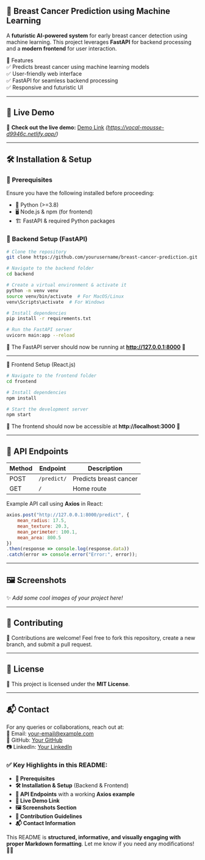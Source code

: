 


## 🔬 Breast Cancer Prediction using Machine Learning  

A **futuristic AI-powered system** for early breast cancer detection using machine learning. This project leverages **FastAPI** for backend processing and a **modern frontend** for user interaction.  

🌟 Features  
✅ Predicts breast cancer using machine learning models  
✅ User-friendly web interface  
✅ FastAPI for seamless backend processing  
✅ Responsive and futuristic UI  

---

## 🎥 Live Demo  
🚀 **Check out the live demo:** [Demo Link](#) _(https://vocal-mousse-d9946c.netlify.app/)_  

---

## 🛠️ Installation & Setup  

### 📌 Prerequisites  
Ensure you have the following installed before proceeding:  
- 🐍 Python (>=3.8)  
- 🖥️ Node.js & npm (for frontend)  
- 🏗 FastAPI & required Python packages  

### 🔧 Backend Setup (FastAPI)  

```bash
# Clone the repository
git clone https://github.com/yourusername/breast-cancer-prediction.git

# Navigate to the backend folder
cd backend

# Create a virtual environment & activate it
python -m venv venv
source venv/bin/activate  # For MacOS/Linux
venv\Scripts\activate  # For Windows

# Install dependencies
pip install -r requirements.txt

# Run the FastAPI server
uvicorn main:app --reload
```

🔹 The FastAPI server should now be running at **http://127.0.0.1:8000** 🚀  

---

🎨 Frontend Setup (React.js)  

```bash
# Navigate to the frontend folder
cd frontend

# Install dependencies
npm install

# Start the development server
npm start
```

🔹 The frontend should now be accessible at **http://localhost:3000** 🎉  

---

## 📡 API Endpoints  

| Method | Endpoint       | Description                 |
|--------|---------------|-----------------------------|
| POST   | `/predict/`   | Predicts breast cancer      |
| GET    | `/`           | Home route                  |

Example API call using **Axios** in React:  

```javascript
axios.post("http://127.0.0.1:8000/predict", {
    mean_radius: 17.5,
    mean_texture: 20.3,
    mean_perimeter: 100.1,
    mean_area: 800.5
})
.then(response => console.log(response.data))
.catch(error => console.error("Error:", error));
```

---

## 🖼️ Screenshots  
✨ _Add some cool images of your project here!_  

---

## 🤝 Contributing  
🚀 Contributions are welcome! Feel free to fork this repository, create a new branch, and submit a pull request.  

---

## 📜 License  
📝 This project is licensed under the **MIT License**.  

---

## 📬 Contact  
For any queries or collaborations, reach out at:  
📧 Email: [your-email@example.com](mayurff75@gmail.com)  
🐙 GitHub: [Your GitHub](https://github.com/Mayurx75)  
📷 LinkedIn: [Your LinkedIn](https://www.linkedin.com/in/mayur-r-021b35329/)  



### ✅ Key Highlights in this README:
- **📌 Prerequisites**
- **🛠️ Installation & Setup** (Backend & Frontend)
- **📡 API Endpoints** with a working **Axios example**
- **🎥 Live Demo Link**
- **🖼️ Screenshots Section**
- **🤝 Contribution Guidelines**
- **📬 Contact Information**

This README is **structured, informative, and visually engaging with proper Markdown formatting**. Let me know if you need any modifications! 🚀🔥
